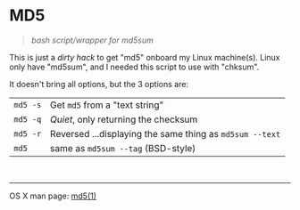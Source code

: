 MD5
===
>_bash script/wrapper for md5sum_


This is just a _dirty hack_ to get "md5" onboard my Linux machine(s). Linux only have "md5sum", and I needed this script to use with "chksum".

It doesn't bring all options, but the 3 options are:

|          |                                                          |
| :------- | :------------------------------------------------------- |
| `md5 -s` | Get `md5` from a "text string"                           |
| `md5 -q` | _Quiet_, only returning the checksum                     |
| `md5 -r` | Reversed ...displaying the same thing as `md5sum --text` |
| `md5`    | same as `md5sum --tag` (BSD-style)                       |

 

- - -

OS X man page: [md5(1)][osxman]


<!-- Markdown: img and link defs -->
[osxman]: https://developer.apple.com/library/mac/documentation/Darwin/Reference/ManPages/man1/md5.1.html